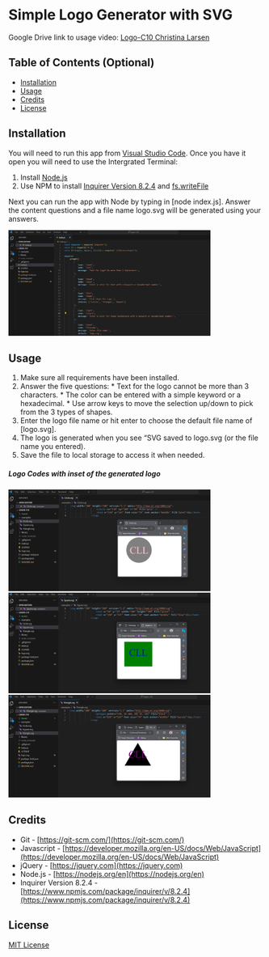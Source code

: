 # Simple Logo Generator with SVG

Google Drive link to usage video: [Logo-C10 Christina Larsen](https://drive.google.com/file/d/1OTfqMQZ_uwjDE1f3j-wkAyLt2dpVR5Tf/view)

## Table of Contents (Optional)

* [Installation](#installation)
* [Usage](#usage)
* [Credits](#credits)
* [License](#license)


## Installation

You will need to run this app from [Visual Studio Code](https://code.visualstudio.com/). Once you have it open you will need to use the Intergrated Terminal:
1. Install [Node.js](https://nodejs.org/en)
2. Use NPM to install [Inquirer Version 8.2.4](https://www.npmjs.com/package/inquirer/v/8.2.4) and [fs.writeFile](https://nodejs.org/api/fs.html#fswritefilefile-data-options-callback)

Next you can run the app with Node by typing in [node index.js]. Answer the content questions and a file name logo.svg will be generated using your answers.

<img src="./Assets/Main Page.png" alt="Index.js" width="400"/>

## Usage 

1.	Make sure all requirements have been installed.
2.	Answer the five questions:
        * Text for the logo cannot be more than 3 characters.
        * The color can be entered with a simple keyword or a hexadecimal.
        * Use arrow keys to move the selection up/down to pick from the 3 types of shapes.
3.	Enter the logo file name or hit enter to choose the default file name of [logo.svg].
4.	The logo is generated when you see “SVG saved to logo.svg (or the file name you entered).
5.	Save the file to local storage to access it when needed.

##### Logo Codes with inset of the generated logo

<img src="./Assets/Circle.png" alt="Circle Logo Example and Code" width="400"/>
<img src="./Assets/Square.png" alt="Square Logo Example and Code" width="400"/>
<img src="./Assets/triangle.png" alt="Triangle Logo Example and Code" width="400"/>


## Credits

* Git - [https://git-scm.com/](https://git-scm.com/)    
* Javascript - [https://developer.mozilla.org/en-US/docs/Web/JavaScript](https://developer.mozilla.org/en-US/docs/Web/JavaScript)
* jQuery - [https://jquery.com](https://jquery.com)
* Node.js - [https://nodejs.org/en](https://nodejs.org/en)
* Inquirer Version 8.2.4 - [https://www.npmjs.com/package/inquirer/v/8.2.4](https://www.npmjs.com/package/inquirer/v/8.2.4)


## License

[MIT License](https://github.com/microsoft/vscode/blob/main/LICENSE.txt)

